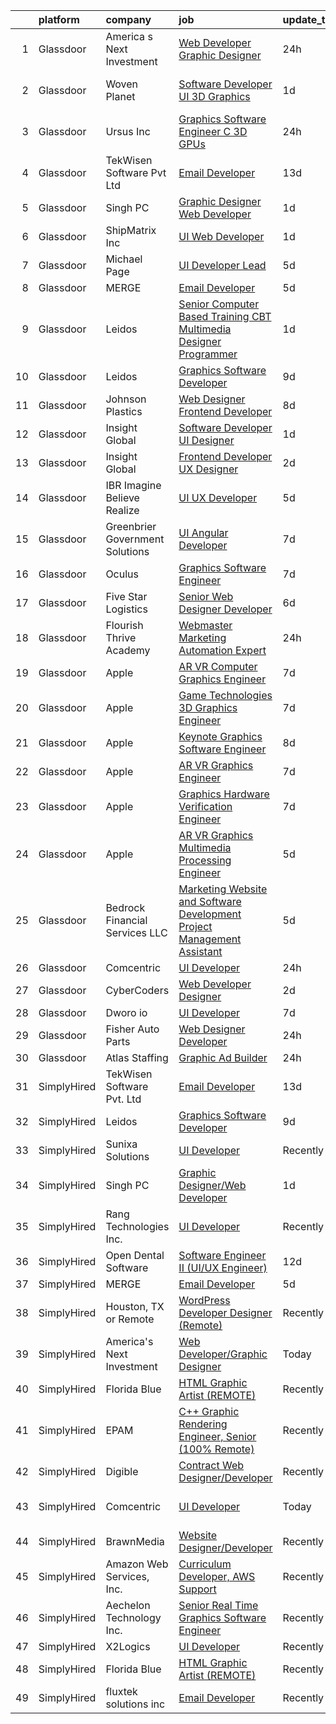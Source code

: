 

|    | platform    | company                         | job                                                                                                                                                                                                                                                                                                                                                                                                                                                                                                                                                                                                                                                                                                                                                                                                                                                                                                                                                                                                                                                                                                                                                                                                                                                                                                                                                                                                                                              | update_time   | location                    |
|---:|:------------|:--------------------------------|:-------------------------------------------------------------------------------------------------------------------------------------------------------------------------------------------------------------------------------------------------------------------------------------------------------------------------------------------------------------------------------------------------------------------------------------------------------------------------------------------------------------------------------------------------------------------------------------------------------------------------------------------------------------------------------------------------------------------------------------------------------------------------------------------------------------------------------------------------------------------------------------------------------------------------------------------------------------------------------------------------------------------------------------------------------------------------------------------------------------------------------------------------------------------------------------------------------------------------------------------------------------------------------------------------------------------------------------------------------------------------------------------------------------------------------------------------|:--------------|:----------------------------|
|  1 | Glassdoor   | America s Next Investment       | [Web Developer Graphic Designer](https://www.glassdoor.com/partner/jobListing.htm?pos=126&ao=1136043&s=58&guid=0000018267a491559dce6d8cb46b2d5f&src=GD_JOB_AD&t=SR&vt=w&ea=1&cs=1_f42950f0&cb=1659596214936&jobListingId=1008050659474&jrtk=3-0-1g9jq94c0kugt801-1g9jq94chg2qa800-e645555e9b4527f3-)                                                                                                                                                                                                                                                                                                                                                                                                                                                                                                                                                                                                                                                                                                                                                                                                                                                                                                                                                                                                                                                                                                                                             | 24h           | Woodland Hills, CA          |
|  2 | Glassdoor   | Woven Planet                    | [Software Developer  UI 3D Graphics ](https://www.glassdoor.com/partner/jobListing.htm?pos=107&ao=1110586&s=58&guid=0000018267a491559dce6d8cb46b2d5f&src=GD_JOB_AD&t=SR&vt=w&ea=1&cs=1_2f4c42f3&cb=1659596214934&jobListingId=1008048926983&cpc=BC94DADD91C18169&jrtk=3-0-1g9jq94c0kugt801-1g9jq94chg2qa800-652f1996e0bb916c--6NYlbfkN0DSgjPPcnEdvoK3uuxfISLALE6pB1FR7YSHOr_tSg5_QCn410VK5Ds4sai37YL-FnFzp3Bj3hdEhvrkyXuBAiJsgc3jdTkSITXnmJyCXnfDRrDZEVVuFgpwt6489-vwG1bQLhPO9xP-6m5nJHrOfXw2mUgdlSyaUjtQ7lcYnEJaBDRDXc_gn7mVPH8spcceePu06Kygk2N2kqIAJ_M6R7lnslaBneJwrD3Fbp8kF8xwvICf-jbkJ6E9S3K_5Ni2ys7Jjk_Ys8mgqu2fJIA3MNzmTT9vDDzMk1rM6a1hSrc1G1Jb5F7wKArgcmJ0R5qlgc_6N5rmFm5gV0jyMslBOZOfd9Ko38hblq-3E0k8xNIs-EObOtlv-jYTruOBdYu3183MBoFm5gXXq-_2Oo6eOkfzyj-w_neTTzAa1z7ydV9-ya3CTw4SiQuRSDFHELZP6Vhu-acwJCwWYlrd5qzK44eVz64vvHafMF_gyTH-OxxgZNcdEW5GBMngmV-YjNggIt2gyodgMWJbtgPXQM3uw81Q1BXsYpauqyVeJHrDbJL8NlX3txV59-bFaUkx-qvW4CaZmiCbohPMsg%3D%3D)                                                                                                                                                                                                                                                                                                                                                                                                                                                                                       | 1d            | San Francisco, CA           |
|  3 | Glassdoor   | Ursus  Inc                      | [Graphics Software Engineer   C     3D  GPUs](https://www.glassdoor.com/partner/jobListing.htm?pos=120&ao=1110586&s=58&guid=0000018267a491559dce6d8cb46b2d5f&src=GD_JOB_AD&t=SR&vt=w&ea=1&cs=1_782d0980&cb=1659596214936&jobListingId=1008050504523&cpc=217C45A42544DB93&jrtk=3-0-1g9jq94c0kugt801-1g9jq94chg2qa800-488ba15c60098db0--6NYlbfkN0CT8vBT9H5mqECx2dfLV_FONLPDKpIRssxVwtj05Tmm4rA5I0VNOPdM1oYsK66ov5oeU1vn-T2BI5OAKh8JRKFzz5qvhDXBk1Fd224Snl-7xmF9jigCrpQgu2BwJ0PkpR8F8YAQGm0Rn96PN2pKY_0dv6dVbqAar2kHk90iKMuD6ieW7FjjCp8CXiQ6xcV_aYwqHxahisbQ_9Wa-dGkN7M8ai9pWuIyJJ1R9qXfivkZ1VYj-9TpRz7xCVMvbIG1E06zg-KL1ql0qMN8nsrRVqS6PttteKKVKWB_Kbav4jGRTM2WvAgw-gbqPycPF0slLFowMQvJ-_GW0lZURrsKCJtGurlPJTj9AqTA8dHVQEWWiR-hcoHmlaAmgNBgjX72Os0SeMlPMjrISAx2lKw-WglwtIUBYKTSrXsaxZ2nwFhmFYNuopaGEX5sNp7VQ2-xqYH15T8Eu8_wya8j9U06GBpeRBd149eB9BUQab33EJKWpJILuiro88ow6jTEzcq-LF1Vynhs8N43f7TtPf8nYqzEgroosOVUS_dBPdsQbS794gE-gvvN58aQG862HeKN4Kw2fyG_Aaafngr9wg8aYfNFUm5PwD92T_Ux8oGlxzsWR5uhkAd7uM2r_Acga22joTqn04rUpUWWcPgw88gfS-gb7L-ECMgkhqxupEhdrGUITMHVJkMuUf-1t9eYKsCda_DDo26CoxEA07foKViu-VnEiWu6H-jfDTRQqZEWNh7TWp4Uomc9OJ78RN_SZkQkFaSzyZnNXEyiG_DqQv4D3YNb15UFvmvebeg9A3qFwutQ-d5GhdZi7dx4dBSAoNNwhcqVQcj2Esl2mRT7wzp9qGn0UqGuv2AJtnXqt_ex2IjcGwyBgDWRQdtUxJ4r5Eg0NmVxCgNVUZg2QYCIThcqXoc5PmDt44lVibt_gE48gmvn8WUKp2ZeWP98Te8STCAyHpPe2NEZjik9YAy7mHIX3Y0AGssZNmEvW9iA3JqfZIkDr1kunAlZJe5SM1c8B1qNmckid-rwtHnWaQ%3D%3D)               | 24h           | Sunnyvale, CA               |
|  4 | Glassdoor   | TekWisen Software Pvt  Ltd      | [Email Developer](https://www.glassdoor.com/partner/jobListing.htm?pos=123&ao=1136043&s=58&guid=0000018267a491559dce6d8cb46b2d5f&src=GD_JOB_AD&t=SR&vt=w&ea=1&cs=1_fa8cee45&cb=1659596214936&jobListingId=1008019853083&jrtk=3-0-1g9jq94c0kugt801-1g9jq94chg2qa800-990f2bd91e40ba0d-)                                                                                                                                                                                                                                                                                                                                                                                                                                                                                                                                                                                                                                                                                                                                                                                                                                                                                                                                                                                                                                                                                                                                                            | 13d           | Remote                      |
|  5 | Glassdoor   | Singh PC                        | [Graphic Designer Web Developer](https://www.glassdoor.com/partner/jobListing.htm?pos=103&ao=1110586&s=58&guid=0000018267a491559dce6d8cb46b2d5f&src=GD_JOB_AD&t=SR&vt=w&ea=1&cs=1_d03666e9&cb=1659596214933&jobListingId=1008047935746&cpc=8D52E76475A7E842&jrtk=3-0-1g9jq94c0kugt801-1g9jq94chg2qa800-5c368c8f1994bc4b--6NYlbfkN0DqKMLcAIUKHWfrqBJvvS4sZmLmWZERQ79hXB6mVECSt8bvKOSjQVRuQro0ibVYf6hhkuB1lcUTL95g7zFvLu-N4_KPCJ1y54_XUEepgGiRgHcYBT82qYwY_lTufcJG4q9oTFvb9UHTCXZaW_b3Lpwzp_uc6_Ffca__N0ILXJqFPIHyqhrd2ec-pCQ-EfM1C76ZqMC5ZFfaVXMEt1YEkH5UNIURxHq2wWMYA9h4dgVWYHPxB9rLHTleAYrxID8MmdAwriWToppBK1v64ob2usPh-vKw0zhPUeTvhdKM7NLlg2xUJMyMuDsSXLPzzhJ_d8nvghTmrbVIIx4k2EJBe4m2z44ZzAYchmcaA8B-gVQLDGawYN4Ern6FOHy9Hl_RpBiRX16xEJO0d5H9ioFWoMpE6KzqU-fNgInqd3FIVBfeiFhT4a-2sDI5m6KEjQY9kyRdNtxJ6rCL8IunIi4pmMBbGxhvYbjzfwojr8WBzpkoi_16aMD80aok6lvhNT5yjPw%3D)                                                                                                                                                                                                                                                                                                                                                                                                                                                                                                                                                                          | 1d            | Remote                      |
|  6 | Glassdoor   | ShipMatrix  Inc                 | [UI Web Developer](https://www.glassdoor.com/partner/jobListing.htm?pos=102&ao=1110586&s=58&guid=0000018267a491559dce6d8cb46b2d5f&src=GD_JOB_AD&t=SR&vt=w&ea=1&cs=1_b4a12754&cb=1659596214932&jobListingId=1008047814460&cpc=40021B6B9FB64F38&jrtk=3-0-1g9jq94c0kugt801-1g9jq94chg2qa800-17e876fe52670bac--6NYlbfkN0DfhRLDY5E7BVY3xhBTAobuSaZ3WR2SqAJ-w4NHeQGDZ7IzEziFaDSEwVwl95E9xzUvGbV7ie5qIEBaqTyvpFn4I8Etiks4YV0ymS4rHlPJ0UBbsIlhTfhSn4CW45ROHySGFgc-BgDR_utRStxZd9TXVXyB1YcJA6V-7N0rU1HnzkFCJ7KaPsJc6f27A9eA6pXj4Gxynpx9ru8Aadq79NAIRT-qzLwXo1yXeW2LfoZjjvgPwBdPdIAo_yHYXdbiGnj2FJI-luKPusBBFdYlXIysfTI-E5UGc59tpGcF-SVjIBRQErSHThSvK0qxr0wyZ9TsJITDfzIdvtDLE_uWu29AjKjoM5eGuEIymM9lDxRptsmtvHa99DoyKxNf1XObk7gjwNMkqLeqZf8GrTAnZ_CQ13CmRs5mFmE6MGq28oKqQcrls3CBsbtg1Nl7S3On8BCoGu8I2smyGU2Z4WtvhvEYeuCBNJfRdvtLY36oNA0AqRQniNArE9k2IBXM9IQrcDSFVRkjRYNQhw%3D%3D)                                                                                                                                                                                                                                                                                                                                                                                                                                                                                                                                                                          | 1d            | Warrendale, PA              |
|  7 | Glassdoor   | Michael Page                    | [UI Developer Lead](https://www.glassdoor.com/partner/jobListing.htm?pos=122&ao=1110586&s=58&guid=0000018267a491559dce6d8cb46b2d5f&src=GD_JOB_AD&t=SR&vt=w&cs=1_a1a6317a&cb=1659596214936&jobListingId=1008038839765&cpc=AC285F3A3ECA6BB0&jrtk=3-0-1g9jq94c0kugt801-1g9jq94chg2qa800-83b3db9005bb3094--6NYlbfkN0BR3ykMnr3Vw97HK5IC0i9Uo32NXohanwqRY-CI8z69bl4xOa6Yve6w6NlWd53uNOe_X9g6PuhaWtGLFGoFVBkuZ4ehnX6odG27hJkcit088kbzxyWIyw78bbr88xci5-LHT6Ono48WAcQxdBfG7G9SZWF_m95CW4JPVE8-dvtuuR4IjchiKhMOIWJ7iIY7plFMITyeN3mstLB3Y6Llf_SR1Q4LT3ixHrQdMTID_TK8G45A9Sd1MbnUEHcSqozD6Z2mdwBLjqnU3emVBUiOIWMnG92KfaNyFZt8P4ZXI9r6FGdEYWuGb48gSXY5aWhffai8DrWaHX1XkKJ2klRgj8CKHtQ0139O0jvcKWnspn12FMZ6ZXBX51B5H2wSBeOlRKlgLMsKYvcxLD6pRW4heOy_ym7VOtSV57vN50vcpak-QIDXBw_xsE-AfSP6cGD5YO7Q7AaAgcwr-3DLp8juoPt-grMbNkd48Gq8CP2ASa0wjn6w6EiDGLlbauwtdaJBYO-KriKhxJS28PgSWHB159YXs_OkjFpYXgBuAVtAc7aUl2fzdAZ0y0YqerIM87EWLg6TX4GkJrt48qiXnp6M4-PL0zYRKTKjWrXobnh42gphgdI_chfWgDPidpVB8naQkuTCuktKDYJNW7tYfLQ1iGDYjNsU6ODkrF7E57i6GQ0Wg83mvz3aV3n8kyVNbLw9filN9XQdlC37dhzJDl4Lv9yHMLGy4FiDfEOx0fItFksQXiEhrNQIk8ztP7baiGFPtvRkm_Sq4mPVVEAjOhBn49DXHYfEzsKRgtu1L1I1FUfod7pPZL6paMwVzkPg0svrw27cZWPpG9ZkS0Mb3tlvCMVHUmkaFtNAwhVnD4S9QsC0A7mpzS2J4MtVO0t-HammaukFiurB35oCEbF4ACpHtTk--WBZ7duuGoiiEQEg-sWD1yTdLq74Er9UiZw_RShdgvahMzRpCbKDTiItiBf2kifXWhgGYURVTBgfox-aitTZ3SqqtNrtZGoemAZLrEJm03TIf0bKaXxOMSSMHGUh7qAc)                                          | 5d            | Queens Village, NY          |
|  8 | Glassdoor   | MERGE                           | [Email Developer](https://www.glassdoor.com/partner/jobListing.htm?pos=128&ao=1136043&s=58&guid=0000018267a491559dce6d8cb46b2d5f&src=GD_JOB_AD&t=SR&vt=w&cs=1_5efb1c9c&cb=1659596214936&jobListingId=1008038408281&jrtk=3-0-1g9jq94c0kugt801-1g9jq94chg2qa800-026b1d5ccf828fde-)                                                                                                                                                                                                                                                                                                                                                                                                                                                                                                                                                                                                                                                                                                                                                                                                                                                                                                                                                                                                                                                                                                                                                                 | 5d            | Denver, CO                  |
|  9 | Glassdoor   | Leidos                          | [Senior Computer Based Training  CBT  Multimedia Designer Programmer](https://www.glassdoor.com/partner/jobListing.htm?pos=109&ao=1110586&s=58&guid=0000018267a491559dce6d8cb46b2d5f&src=GD_JOB_AD&t=SR&vt=w&cs=1_143ec456&cb=1659596214934&jobListingId=1008048615878&cpc=BC94DADD91C18169&jrtk=3-0-1g9jq94c0kugt801-1g9jq94chg2qa800-8a67ad533d4ac665--6NYlbfkN0CZUO70VSdYKA8PR3jfrSh5ljhqJhfDt0PzQCMubt8cRihWbmqO_-Ccw6DGinMZCyK3Duz__QFktc6Us2fwMv0dMcHnSIGQwaMdpDLG_Iio0_oG7baoiBkyv1hfQu2PFyA8BbIhj13hlj6YwFWRMnpOR_oD0FtSgpVUxiBVJJVJq3omTfwBPETpmTeGgTUWQVa_fU6Io2QakFepW_F-7TtGjMzW6uLeLZtegfuZRqqm5Ed5C1OnIG3B4neqPJCrVQQ2aR82jJHIkcRDB8ZFVcNV4BVZT74jmNUOzeHY3yWbrjVTlCsUf49lxcHuLAeldM5GUCKpXxbu_40T2kEXs06erNxUipezzA0Ex9Z3cVlsuufkb8q3IC3elHfNXifkm73nr4836FfDGte5-b-6DlG9QKgxYMBYNTqxLXPc7dXO8wVNb4sJxFz_lYPR2zF76be1p0u30JQ2sub5idgsAsJX0xO0OdlD0IFEUMXRmrVKbZOMpdHkUao-PII8yTyRPfcQlJlTSrdZjzJcX3-7k-OlzWZ7WPJdQ7DMVf4hrWye9pp-hN8R22riuhcIa1qqUg2Lp9y_XFc9_RYbWfATy51X3UJ5Vwstg1NzHkAz8l5LqJ6j4Cxj_btD0wAbMY0YIEXiKwTsAMJmUtk9UE_NtIuXK9Rl2j5ulM2iQ2udngfov5Qtt0ED0ZYS4UUx9VooFEM%3D)                                                                                                                                                                                                                                                                                                                                          | 1d            | Reston, VA                  |
| 10 | Glassdoor   | Leidos                          | [Graphics Software Developer](https://www.glassdoor.com/partner/jobListing.htm?pos=104&ao=1110586&s=58&guid=0000018267a491559dce6d8cb46b2d5f&src=GD_JOB_AD&t=SR&vt=w&cs=1_7425ec09&cb=1659596214932&jobListingId=1008027833913&cpc=FD56AAAF1899B499&jrtk=3-0-1g9jq94c0kugt801-1g9jq94chg2qa800-48feed5ef6027a99--6NYlbfkN0CZUO70VSdYKA8PR3jfrSh5ljhqJhfDt0PzQCMubt8cRihWbmqO_-Ccw6DGinMZCyK9iFGF2m3zQXYSVf3gj5u22JEE2fhBMmrn5Farml-K2TjGaiCGyM5ixBpuQ3sT9Ft9XVUQjS6XlIheo2Etwxsz0_Kx1THjwjCAp6ii9gKe-66LU0g1wndULl9mRCivAtUBH1KM3ocpaS2jUMcVEbUCOeFapPBcCha-Bzw1hBebo8TOh23QlwKPpyNyIenDPpCLKv7k0m6J-08UW6QqErdq5gKb7T_OF7Rq5DQ5l-u94biyOkCnGVgloitxdH9PpZ8fAKbULyC02J5LwT-88lqT4PTi2ztrsEW1YQGu1G1hrN7CcjGIA13Gydy7Ijins1-f7I6yAQY3370clVxxC0dwf4w4XE7u9PlM28_29FdqkIClN7Qp3P36-O7R-tu8eUH3dtCRk6vu1C1GXLuTSTQoS38dg0ARk4S6Dl2MomVx8EAsei0nARSmw4_UX5Iwm-5XVaBVt1gNaurMwrKm57pdAa7zhae_FqLrcxo_5P5Zj0E1ZuV9zofgtZhyf_LtnLmzxtocOx006qOeMMDKJ_qh5E1SpY51283NWVxpcA7XbRqaEcp0wv1BBmIuXKGzp_Y%3D)                                                                                                                                                                                                                                                                                                                                                                                                                                                  | 9d            | Bethesda, MD                |
| 11 | Glassdoor   | Johnson Plastics                | [Web Designer   Frontend Developer](https://www.glassdoor.com/partner/jobListing.htm?pos=111&ao=1110586&s=58&guid=0000018267a491559dce6d8cb46b2d5f&src=GD_JOB_AD&t=SR&vt=w&ea=1&cs=1_f858dbe1&cb=1659596214935&jobListingId=1008030492458&cpc=FA84DF7EA1EC2398&jrtk=3-0-1g9jq94c0kugt801-1g9jq94chg2qa800-d4b47896c020c893--6NYlbfkN0BxpP53ILL8GulLJ_NWfVzecCnjI9RptcsvEJd8wgfIdMtV2GS7xic0cZ2nTUZAPD8w1mHN6tdDpx-44mQ4RIRj2iLumtTfzBNnoa0qH6_0knW7iD2_5hJ0PPfw16mFroKRkcyTiF8WimWEr-uUb9Cpbz5fhU_SMWHP_RIqYeK1JdvmwBsYXXxF0wx-OJ12DIz1WrwJc3knrgOg4qQaSh-Qt01zXScY3n42tP2C4LwHGfnn9GdCFK0TJXQtXZQLtfedQHKwjk-okzmJwNMJueom3UYwcLHmSRDmbWJcr2YaXdHw3To-_2oontQJf5uTrKMTVQ832HcTkKcCmEXwuPGFQvzhUi7PvX5q-uvbrbULAfNmHKvl6hFLiwaWX503p4q_RQOvP-_-UMFhcIM2_nMJy1h2aZ52OQNp3wijWzE5oN6x8lhy8w0iosIUauFvA75_VW75GFWJqLICuc4VyDCcZvy9OV8fgwZToM4YWEvVeQH_chZiLu2MlADw9SXVT5BaefYwzCcblg%3D%3D)                                                                                                                                                                                                                                                                                                                                                                                                                                                                                                                                                         | 8d            | Findlay, OH                 |
| 12 | Glassdoor   | Insight Global                  | [Software Developer UI Designer](https://www.glassdoor.com/partner/jobListing.htm?pos=121&ao=1110586&s=58&guid=0000018267a491559dce6d8cb46b2d5f&src=GD_JOB_AD&t=SR&vt=w&cs=1_2d4cd751&cb=1659596214936&jobListingId=1008047780324&cpc=FAE5E775D180B2FB&jrtk=3-0-1g9jq94c0kugt801-1g9jq94chg2qa800-27216c7dd062c484--6NYlbfkN0BKkHZu3wF05EeDimN_p6sYpKCMArvwa95YdH7UpkaBCqc7l59ErwqcS2nkFtdfSD5nAMLPzm7cwsL2njxnclDZA6Bh1ek1V6CqvYMUJ4PQyWKLhzDV7B9cNB5-f-r4JgwKezp-urAm3LQwEU6L28VInYf4oqqZPrisvBUmepecZUTnwPhA6xxkI0itDoO_znCVDHwi_USUFcgApW8MDup8ppdVzvFTgKUy3mueZ1tybCng7ZCdYozSXBwjLf_MWETUPyjb9OY2ifyg9YlJ6B3UMcBXOyDzA3YDlyoCKTGXNxIak9yQxh76pj4intZkhI7DXELo5gY3FQJz26QiXfW_qyzdqkhULuY7AlQzdG6UoNIhS7DGNwz3GM15OG0vmPz6IKKeT0dDssG82eILZ9yx_hlIdNRERJXdInWJrUp3gSTSwcBCJMwIrbQj_pKUx2s3wI3hHU4Oz6d9ISXIzl7lQkhJibolsN1vqTImqzWnAsdnxRPOwQcb)                                                                                                                                                                                                                                                                                                                                                                                                                                                                                                                                                                                             | 1d            | Blue Bell, PA               |
| 13 | Glassdoor   | Insight Global                  | [Frontend Developer UX Designer](https://www.glassdoor.com/partner/jobListing.htm?pos=116&ao=1110586&s=58&guid=0000018267a491559dce6d8cb46b2d5f&src=GD_JOB_AD&t=SR&vt=w&ea=1&cs=1_8c4a9b2a&cb=1659596214936&jobListingId=1008044834172&cpc=3DB599BF2F4828F0&jrtk=3-0-1g9jq94c0kugt801-1g9jq94chg2qa800-caf1e31ca24fd80c--6NYlbfkN0BKkHZu3wF05EeDimN_p6sYpKCMArvwa95YdH7UpkaBCkTAlOdu2lVgZ5yts_CGftjA7V8usHoLKe6etciQs-kOFBx6to-vOscv_JlQN1XBEUO69CSI8otlYZ0EISoqTT21zdpfWzADrUUg5TqPX8DUNM9oLXPWW1sxCS57MgSCHqsXlHKUcvsMrQkNq7urZSQnZz1xvyc6-5FM-PpLngzRbqYH4aTF9iwBPYXcLZ83OGifeLW1ffRFajnEp_BIt2TqliUGcMg-zuXD7gGPJpFqv9DsHEs814p4PyG_0-D2sIwL6Dji4AU307hb9s9JoNrO-HRKosN37ouJuXFX9CCfGQxcOpluZPwvOMsCQRN2QMd2BPLWBGXFf1MJNAG2P0sAbXEGBq597oreBg6SitaZ9p9daj7uo1sVMunh7782UYiI3Fyt6hi0oWENH0rZyjAMdRrjFa0yl17C_ywC5APkwC2n1IQKiTzy9WPmwqjmKtQHWPx0I_ewZ6XH0Y0VV5nvCnSk2389SRKUl-hS4_Jf)                                                                                                                                                                                                                                                                                                                                                                                                                                                                                                                                                        | 2d            | Laurel, MD                  |
| 14 | Glassdoor   | IBR  Imagine Believe Realize    | [UI UX Developer](https://www.glassdoor.com/partner/jobListing.htm?pos=130&ao=1136043&s=58&guid=0000018267a491559dce6d8cb46b2d5f&src=GD_JOB_AD&t=SR&vt=w&ea=1&cs=1_3514b50b&cb=1659596214937&jobListingId=1008037790569&jrtk=3-0-1g9jq94c0kugt801-1g9jq94chg2qa800-1b12c066bd224063-)                                                                                                                                                                                                                                                                                                                                                                                                                                                                                                                                                                                                                                                                                                                                                                                                                                                                                                                                                                                                                                                                                                                                                            | 5d            | Remote                      |
| 15 | Glassdoor   | Greenbrier Government Solutions | [UI Angular Developer](https://www.glassdoor.com/partner/jobListing.htm?pos=127&ao=1136043&s=58&guid=0000018267a491559dce6d8cb46b2d5f&src=GD_JOB_AD&t=SR&vt=w&ea=1&cs=1_c552abbc&cb=1659596214936&jobListingId=1008033951209&jrtk=3-0-1g9jq94c0kugt801-1g9jq94chg2qa800-2ae456b0b18a7eaf-)                                                                                                                                                                                                                                                                                                                                                                                                                                                                                                                                                                                                                                                                                                                                                                                                                                                                                                                                                                                                                                                                                                                                                       | 7d            | Remote                      |
| 16 | Glassdoor   | Oculus                          | [Graphics Software Engineer](https://www.glassdoor.com/partner/jobListing.htm?pos=110&ao=1110586&s=58&guid=0000018267a491559dce6d8cb46b2d5f&src=GD_JOB_AD&t=SR&vt=w&cs=1_393d8976&cb=1659596214934&jobListingId=1008033315045&cpc=E521981D00147CE2&jrtk=3-0-1g9jq94c0kugt801-1g9jq94chg2qa800-2987cf2c46ce89fe--6NYlbfkN0DYl4UJW4r1Vl7FEn6T9F-rD9lpC-0oMJVSiWjK_MGUd8e8cHXcpv6KPyjLHZEfqkU7WcSZuXbmZeYb_i9_Hg6Z4B9vgjMrRGyHVVKeOcCvzFX6QfdEFpAIM6DPYgLdDe1bhLXnu48KnpVWdBBlrLvpNkujZWQnXL5O9fVI4lBdf6Mxtvm3OuF2G9irjaxvtRIn6xm3YjJLS29TiG5U9Y1gPKfiRH0sAwGZqIJFV61ud8Je9_BjD4oXCfKkFtQWxX87aiuEKbV5_r05BP9QDlaemNwszmsr86TPgIz_cPpz6W0GaDNg1KsUm58-ABNlcPheT9xnT41KiF9dHIYT740mMkXFm4CDp5gf9j3t2-EyfCCB0ivnq8bC4k8F9Q6HyOkz9PM3M7KG2Ws0mQyu4JwsrOI16ubbyZdDQsTEJe9nc6U9VjgiOV7YeftI5NRJJcEb8SEs34sNNP4vqIJna1A-_A4GNmgDDFx4MfK7PW_CtPPp_7qXKpoBZANRUx1yIryS5OO9J-38wtB1TPtjgUGs8T-jJXov8VhFWYmeuOdjlo9e5z-RmuV--1sp7EAWCJzkL-44HgM3rMZkK_CFI7mNveuImyos2KYvH1YBPGXCkophWPsuEr_B6URfb1ZueySRf8h4FRtUqbm6uNpruJhAYX-koG7jIoqaT0m0cI393TkUwvKtLd5lBJeLS6UlX5-oPtFMo1Sst3PimRc5rcm6Cu7sSi0a5h7wC2BM1zgwGTwZBGSxmWl49cY8uwL7OnH9thvF7KveUpp5CJaupyAV5p7cnMR8gWAzAH_sSl5x7TR5yq7_t-RxM_ajrwLJP9jdGfLWqwjo0PvAbSfrnWEGRybiHSzYAethk19VpfzsctFi_ZjAXogJopm0ZBbk7IMHHPjbqVwU77G6aIfnzoQPLzoZwxNzgCLLP_8J80eZ_V4GepARum_FNSvq7WawcEIOnuWvpvLIebQMpWP1bPz5_mn9CIQBsyZ21B57OtszMzVPwHvLZPtULEJbx3CUyRNUSiNQlG9DuAe405ISxY_SZvHcC8A7OsE-E_tF9Jc0l6CiDXxi5tOz) | 7d            | Mountain View, CA           |
| 17 | Glassdoor   | Five Star Logistics             | [Senior Web Designer Developer](https://www.glassdoor.com/partner/jobListing.htm?pos=124&ao=1136043&s=58&guid=0000018267a491559dce6d8cb46b2d5f&src=GD_JOB_AD&t=SR&vt=w&ea=1&cs=1_932198c3&cb=1659596214936&jobListingId=1008035927246&jrtk=3-0-1g9jq94c0kugt801-1g9jq94chg2qa800-b10de1e3c9d8b034-)                                                                                                                                                                                                                                                                                                                                                                                                                                                                                                                                                                                                                                                                                                                                                                                                                                                                                                                                                                                                                                                                                                                                              | 6d            | Remote                      |
| 18 | Glassdoor   | Flourish   Thrive Academy       | [Webmaster  Marketing Automation Expert](https://www.glassdoor.com/partner/jobListing.htm?pos=108&ao=1110586&s=58&guid=0000018267a491559dce6d8cb46b2d5f&src=GD_JOB_AD&t=SR&vt=w&ea=1&cs=1_4cd6be7f&cb=1659596214934&jobListingId=1008050221978&cpc=21001CD36CB5FE0E&jrtk=3-0-1g9jq94c0kugt801-1g9jq94chg2qa800-c39853029fa365d5--6NYlbfkN0DFeZnQU0FIO0K8pC2yhWiMrHyxjrQvUD9KxUNczwQyjhqJFtRNPGvyGTGcIvZ3y2lkSBHr-X9clQq3A89mQQsv5oO1E5gubPdpVqXy0TJQIOJNGBo33X3WiLRPGJ1rkCyb_ml4BQLX1LFKXhguLIby14umP8WdzovZn1zBBKP4WpttvRBULNGbSl3xixKRbA_Jet8QrMfAjlTaQJDH5Ieg902J7aLnA049Hl2ostwoFgaBcUYUz-YeyI9Q7JKRNs29PQYAxPU3cgEXRLxkUwfkU9k-0N0uoydwUkwDuChFKos6BAvdmj454uB1e6QYmFjhRv2XtSz-F6aO5TE9N8oSdt8DV8B0SOd2lBg6cy5RHJRTpn7291w0g3T8YG0dCwmCrtvz1ZeDFVM7jOgH9_p-nbOOfw83RfV7bsAtlM_tMcbaDxXVIIPSu6aBVWzjmuUsZg_xp_e0_coIgyHCl3RunHBS73_8rRxslt8RfYFBwvH88vbbEimm7b3_w-arNfjmRHxev7wuzQ%3D%3D)                                                                                                                                                                                                                                                                                                                                                                                                                                                                                                                                                    | 24h           | Remote                      |
| 19 | Glassdoor   | Apple                           | [AR VR Computer Graphics Engineer](https://www.glassdoor.com/partner/jobListing.htm?pos=115&ao=1110586&s=58&guid=0000018267a491559dce6d8cb46b2d5f&src=GD_JOB_AD&t=SR&vt=w&cs=1_6065a292&cb=1659596214935&jobListingId=1008032497137&cpc=AC285F3A3ECA6BB0&jrtk=3-0-1g9jq94c0kugt801-1g9jq94chg2qa800-4da235a348944492--6NYlbfkN0BvKrLyj5gPmtZO9T8euul8TCxuuKNOtzRJOomxnwSEodTz2Bc-sPZlt2Zgji_QUXFB8wZcrWih4JXwcPaI3V63apNz61GdCCelcwymg2B2WhSzBlkSbJneaa2a2Gv3BYnk-cz4jV04-y_0yMa6BCpqvWhPgZ_SXIeCk-PFrqtYsfk_Es2_XCtP7hEk47H703HZ7FMrlBh3dbrfAs-bYda4EoFmmroduDFZ3TToj5JwTB24-LASU-onuFJS77y7Y8j_Vzx5sM_rOn_ImQGss_08t4QmycOtDrRhTfU3ZkesmVjObnIQq1HJn3vaE1EQVmzi2L1ntrPwGk-PQY3v4uHYCVMoPKLdSZHOAkUGvYcziNpEVKu_z_sKX7As6u2OIVOiXNNxp8nPuJoUHHUSMcEKpn_JrcLMly0QSMRTJIJLyRHgq-riJImWlWu3tL3aT9r17aDdSlWuMrij3_Vf-t-Sn004bRUBLv8eC7cMgIN8vmddyT0xZucgLvRlugmb-uM8FcsJe2clojld_ahJcFC-E8E41r6xVa6golL2JtZObkPm5uwRuVxkh-v5w70s1ZKQ3zS_CfhWBTqU6uvOBHnhdgZI5Gs4JYn5n-uyVGh2H82kdESERDKRzRwQfk6JCbUA2Z1tuTrej8tKhm1NWcUlt1MZr0N-iBw99r8vnH83fMK5fYC5hPxnItQJ3quKyoP8l8PZkKJ35i034rz97HDIgzqclrt2pqABvEpJj11vBMVpQmFwlo5eYuILaghKkCp0zGJ8QvfvSMb_AB-8r_iYjGygh68pKEeurMVsuIhzUUWxMEVO2gCU0veuC3dvQrB91XuEUadK-qr8OtSKgVFT0bBVM_uxqMZjr5EYJcj7Emf2KdJgLYwhqrBRM2FKk7Hk2HqQnYyMpbE21mo5flUPyaU6cxfTtBHSTjmN04EwBwSKOYg_nlfy1MGVpvV2OsXNXadPsLWPTw6dE2auINPj)                                                                                           | 7d            | Cupertino, CA               |
| 20 | Glassdoor   | Apple                           | [Game Technologies 3D Graphics Engineer](https://www.glassdoor.com/partner/jobListing.htm?pos=118&ao=1110586&s=58&guid=0000018267a491559dce6d8cb46b2d5f&src=GD_JOB_AD&t=SR&vt=w&cs=1_72ad9bc5&cb=1659596214936&jobListingId=1008032497163&cpc=6FC5BA77C9A4CD78&jrtk=3-0-1g9jq94c0kugt801-1g9jq94chg2qa800-ca672a3e76206ec1--6NYlbfkN0BvKrLyj5gPmtZO9T8euul8TCxuuKNOtzRJOomxnwSEodTz2Bc-sPZlADHp0xxmf8UDg7Wsy5zwi8lrHHY3EeYHKmdT3Vj6Ckdsl7kLbUeE0RCaUin7NICkxT5Jn5CFcSdKW6xZg3rnV7OSRdgaJQuoh9NlEwUIGtFK5Bwz_J8sGDqTdS0qyOq50yrzz4yB9E80nwVRvgcYkEjtiLxVUgvCnYCLvIumM4xMIVQ5yRTNgmb83KNmDxaZ3V6i9x-HBlmrVvoqC-bI6i7-wRThTNKftWldVoSOure2hf3SyUuZb36zgLg3z-EXAOxiupYT2rxqhnRV3Z6fkovxKi7M7l0VnA2AuhCgYbuKQzR4INEEOu5HLxcLSG4a-hxiUma-CotQgenpORH_E3Rl4rcC3lxfXSOj8qmSA-n283KwTfGzv27pchHHM7mJf578sd4ixA301SKzqPGPhGNHCCHOx0q1cSsylcRFMOu8gp7CtcVWcjTpJuMocKOa49FXlUXNqfnRNOoIL1r8guTZy5ZxKOnIEiWOUCKBysebn87C5ZTugCvqd_mE26X5pn9mxjdakkvbs1UwBvoZFghqYREWufexiLFhU8tixg1RBeeIaL-j6bJM4qRIqJH9JOn9ThPcm0YoBP6QFpfDD-W7DbcTA92mA1lDY22PJMfl6c-ljnp3D03-m02fJAK-Jc8H9OuPDZ1aM5wi5RMCraa4xZRdTztEpue_nQ6ghEiP9eUDjCjGuN1bqW0uBh7KOw9f3Io-r_J-qyVUmdoFMPhEgymDSP85ST9tyqSaBED4YA8eMOh2xohjpTfNKUMzxOBGrPmBUVjcs0bkqciuTFa-9qrRAOQDlbdcdMk5Dyqha0JgjzQMw3elGGsfa31TvdWFf21XBiAyA_1fnXpfeqpV1ucLnXlucDPhBRHbvJEmR2iMIwItSEhfGFZ_0s1Zjh7sbStg6bYY4GpqxbfswGE-EC_DnhNAkYmIRRwTftE%3D)                                                                       | 7d            | Austin, TX                  |
| 21 | Glassdoor   | Apple                           | [Keynote Graphics Software Engineer](https://www.glassdoor.com/partner/jobListing.htm?pos=117&ao=1110586&s=58&guid=0000018267a491559dce6d8cb46b2d5f&src=GD_JOB_AD&t=SR&vt=w&cs=1_0b9525ec&cb=1659596214935&jobListingId=1008029697809&cpc=F41FEAB56D215062&jrtk=3-0-1g9jq94c0kugt801-1g9jq94chg2qa800-f8be620b31b02b60--6NYlbfkN0BvKrLyj5gPmtZO9T8euul8TCxuuKNOtzRJOomxnwSEodTz2Bc-sPZlt2Zgji_QUXFGc6V0-wjaRNccAFSgGRpSHb7s-EzOJpjYTFB-BwIJSsuWJ723azH5WpeTJX3ikUVae8e9dM6JjhlfMSVT7PeMqZCA92AwY-dO5AWR0e5qZQnNl7c0HD-OEZSeVYg6vGNEBbkmlsaH8BGRyJPTKbLq9PP7n-YlNGksTD2nxtnI2okbEPavRlJf4AnKP9dMoLZqYjYK1jGyUn3h_1rfGxczX6lgNWEbfBOZQtLSEi8tayYDoY_FB1HlUbqkWhqzCVvFy55nnUshlyEHYya76vb8T0P1z8pfJTD77ne_ximl-MggwhvetBeOpc6E4XGfg37RF9N8mMBmc7M0E6j8OlhOd6DzMo5EXQGqr5TduVATlWUW2ZQ6MCq7zoJ093FbxrIj_8spjAYF_X_AG52EXzfUYq4KguI-aXJQQkvMvCAs1bHf6ba1splkAF848VRtDdAAWhECl4Vyxe3NtxIWfTD7W9GR79wufrj2MYN_GtApHBwj4QkTe8hCCImyQIjvHVzaqAFIzvCanSTfzrtzFzs8zT7_3Oy3-iSD0VpkA9beijoSK3y9XuRraberC7r5vyA8-CdFoUSo5WLPIJF44MyRqf38Bie6xPuCOUeInKhuA7AjbHBoAv_gAP4fB6RQMHuWYZd8ihEaJzt7Gsi5kFnympJIvS0SLTjdcF2s2RLyHMrjeqYttkaiW8dC8LN296xTnIGFA3DbftaOPcBrpZpGwOEro8qMWT8PzuZq4mPWu8RCG_z0Qiz7zg3J23NYmPELv0jjQA6S7tVh-IbZR5J8RkVwyihkc-RCCLpoMcQQO1UhVERrEXjYJynlvryoNOQ3zuacFdvqZebDi6gbudEL-KtPS1REibdrhHLWePhx2_-T3tvvlxXwe6nr2EQjHhuICSGwoZxTuFiNOPXfl375)                                                                                         | 8d            | Cupertino, CA               |
| 22 | Glassdoor   | Apple                           | [AR VR Graphics Engineer](https://www.glassdoor.com/partner/jobListing.htm?pos=113&ao=1110586&s=58&guid=0000018267a491559dce6d8cb46b2d5f&src=GD_JOB_AD&t=SR&vt=w&cs=1_51a3f822&cb=1659596214935&jobListingId=1008034378578&cpc=AC285F3A3ECA6BB0&jrtk=3-0-1g9jq94c0kugt801-1g9jq94chg2qa800-88ce4c050c150791--6NYlbfkN0BvKrLyj5gPmtZO9T8euul8TCxuuKNOtzRJOomxnwSEodTz2Bc-sPZlt2Zgji_QUXFh8lrwF8Js11_b_c3u1nBnbm4GyimSyroY8b_UYPRQNoNDU6VC1LASrpVVDyJsVQRv6auF2JwY6YJqsQ_qZVlN9z9kJDOYEo98kOOIK-37aLbndXKWH56STjp9pXSgTRRlp2xzO56jYEyMylVrWDNE_CotlTLH0RELkwGECt1sxYqQCT1a4nZvm1vNbIRLHcpPwSxD5JIdGaWE0ion5aj-exWHoKDWogt4MDifY1N5etU9C8KUALcvXPy3f9DU-o8-eeatnXJo5WLfPH8AqVWDNvVq1d_kvgUzaeMWjD2dTL7GaIXgdC2TKAqft8DSpYdCZzvx5ALlsU63L3uZPscYMCL7GBThRLrnoJig0TnqxkBYhTetqfV0NsXDv2ZcLqA7WyTo_FR9ktxq-dHtjYOuaTMMvnxzkZAcjb6wFvna0BMqlu1x2YBOrDRPXfyICIhOu4o158K-VRYxmboCUvzgjFufD6imG9Qdurg1HagWlQAQA8zo8hQYipIBnC0PnLoz4s5_4qUtgZ3N_WbznmvAb1D3NuZFRgQ7wzuuCwvOTlBuEM17tYVGRSfac01N0pmiqbGQ5BZ_iif6fgXIF7zLpVA8LdHoBkfmkMVfZWPeIdBiTSpzmD32ZicY_vBEVlcRoyyr39uqt6MFZnYLuKPXxicMwFutWfF-eOPVGY77Y_LLeobbUgiOnBjkNvZQZkNrQz9q30m9nry-a1qo-FMCW7fXM9LRb604_g2rvgyJ8BCUyxGqQHu37EEI-RrywFYJdl_7J0bbdiRX2vmnh6Mr8hLj83hmpBtCi5CBKAxc9IQpv3U8yIDzPAasJ-Si1_qjWED6B_hksRnx8DuTRtU1QKZHPItHRFNOGCAdMorcr22DNGBE-D9P4dFkKsUSg-u0I5e6AoKzAQ%3D%3D)                                                                                                        | 7d            | Cupertino, CA               |
| 23 | Glassdoor   | Apple                           | [Graphics Hardware Verification Engineer](https://www.glassdoor.com/partner/jobListing.htm?pos=112&ao=1110586&s=58&guid=0000018267a491559dce6d8cb46b2d5f&src=GD_JOB_AD&t=SR&vt=w&cs=1_aa8c70f7&cb=1659596214935&jobListingId=1008032497351&cpc=C3517E2410EFB392&jrtk=3-0-1g9jq94c0kugt801-1g9jq94chg2qa800-bf153d970dc0f165--6NYlbfkN0BvKrLyj5gPmtZO9T8euul8TCxuuKNOtzRJOomxnwSEodTz2Bc-sPZl6wy0zhW4OOm3bQqkvn0txrd1EW4qBEoXfzJKw_8btMKORbpdwJfQOpsC-PcRDJMy6iXxapBqu1i9aInozNxAiT801m136UPxUxHWX2GZDA70KSYCMtqUKBpA4F40gIlN5HBOW2Z4RnXFiZ8qT_7NKxJlJFUmsq-6k7R3IIoGtjmdkdPhkIUdL1UzbMyDFxa4ITK1OBEB9ZJfvzvrEs8Pgv5ThX-kB9v3q-DPEP6Oai3-gMVCH7YoYSCPNeR2Hf9DQljQ6oi59lqomspTdTDP4WA710y5EfA6b6gHp2KplOzIwkkEGHoPDljxLOfWizPIAAw9tpVf7557j9BIH3Kivqk7fSvjyLbaR7UkNLrd2OVCGnZd7ZA-oLK9SpBiThdXqDafFB5SvkzlcF51O02SZSDRtoMUlRQGF7ijg5Ibyi41rUpCbiE4eZPcjgltDjPJgu-HWKDxyFCrYK8LxkeXlSU9UY_innr3UWysjA67EwpgKSm0qvChK1FeskzRV7Gu6Cf6eu3iH9B1CgjStbxBjnC1cyMANHK7RY-BTLsBAX5srFgUeAgbmNbH0bRTbiec0OGKqKqUyZygqZ1xCTNYCzVMe3ktXYVEjQ65GxdPTMS0cAea7BqzHnG2RESQrTF2REQB2yDR0J7jrBcEyemQWjQn4SbcIHy3Rot2lXW4TMI6S7oADJnBacub0y33ih7q_tp1IBham-U_7FGNfQjqTn4makF_gDQj0uDtCQrC76ty5b9_bTspPS9patUxdbnOF0ahPf-NGY0TRcExytfgDRHGbMz3B-vKIu11ea7zH3OB02-8t0p7FimwDxmV0Pt-U_wOCKo6R_3Emvs1LbvKoTtNebE7e-ATFnfc71Cy3gcLI6r-SviqEI4tfYb5C1zvgdKWlUz0Kt6XgIkfpM8YDnGVoXyc9ojkVdB-jc3dApA%3D)                                                                      | 7d            | Orlando, FL                 |
| 24 | Glassdoor   | Apple                           | [AR VR Graphics Multimedia Processing Engineer](https://www.glassdoor.com/partner/jobListing.htm?pos=114&ao=1110586&s=58&guid=0000018267a491559dce6d8cb46b2d5f&src=GD_JOB_AD&t=SR&vt=w&cs=1_e1e90ae0&cb=1659596214935&jobListingId=1008039163013&cpc=8795CF9063CD573D&jrtk=3-0-1g9jq94c0kugt801-1g9jq94chg2qa800-9cac6557a57c5168--6NYlbfkN0BvKrLyj5gPmtZO9T8euul8TCxuuKNOtzRJOomxnwSEodTz2Bc-sPZlt2Zgji_QUXGAVYGkBXMd9493IwyWqfkjvZ2sIyEpqIAhs3_vnJXTB4fg_OTWw2c9syhVL6YzBT-liL7jqywTiK78Ojvws8ANBwBt-AnsonE5osLk9Qbf7a-efCggtMWGwhvglIAggd23Iq2SpmsRlbpsTdIzwGN0sGORfcT6y6-Q5XYcXu0Y_hQFJeF6FFqtS9vxw_AtW8oX3ST-uk6GrwF0IZZhHBSujnU_x2wTWdh2IOAb50LBa0I-xXi-3bMDZG63N4JK8FfoagVSBBQH0PkMwifuB3BG7bUEKep_aL0Jsl9FLkN002IauslNaEOWkzJjYR4nfxYag_nPDu3JbCnFKogq9-dd9-5NG-huyTKpz2EuvHBWhzVbt4G-l2L6Ev4TIqlhKuIR_D39ieQ35eZLo4870tpuZGjSiijEU2_evu_6gu6Te_VCi-wcJcE5xdU_05i1JQxsp_qj9Jc6HYG208yaLbrxvL1ujmcoDCcwga6ow-F6G3c6cJ6h2Qqp62d9Db-UqXnzBQGZRxIg6adoGbCwjyGhVhB-kFNQjb0PhGoQZ8NcOXy0G1cfAK8QCEqeAmCzLLEuy6-Dz4HOIUKFN_pvmlyScWKYCWT5h48lO20QPIhZLNlaTf64yL4eg-y-bPxyTDtREEYhNXuAPjgyEQOsXIBjbQLyQ94ypFs7rZcJMCK8KMGPfCvHe7V_sE9zZXGvGEQ-K4fEtlu3aghFbLIeob2uCFGYd_iiyNddWrnCHO9oXfkaxe4I0GvRrea7flwL3vE0G8I0eeS3ZpJDMMiKMwEjc6NWEBB8eTssaLInLnswBLZKXXncOnt_xLsAHiXANrKDS1j4F0CJESmJqm8FMxVD1sxmh_H83AVXJhMgHSkbciAZjJki0rRJ7ADQiBy5tOqr4KrIr-kpTSeO1VIQFT2TMmNpelXJox9BfUccZA0fuw%3D%3D)                                                  | 5d            | Cupertino, CA               |
| 25 | Glassdoor   | Bedrock Financial Services  LLC | [Marketing  Website and Software Development Project Management Assistant](https://www.glassdoor.com/partner/jobListing.htm?pos=101&ao=1110586&s=58&guid=0000018267a491559dce6d8cb46b2d5f&src=GD_JOB_AD&t=SR&vt=w&ea=1&cs=1_a2963473&cb=1659596214932&jobListingId=1008038691601&cpc=1AD9FB1E01C94A37&jrtk=3-0-1g9jq94c0kugt801-1g9jq94chg2qa800-fadcfac468fbff37--6NYlbfkN0DQhhFPqU4rUq9Wpc5KKnqLbXEAJaeUQTnyyuJ9IUK7qKRi3O00nhXquvA6nMJMYDByptNWWSWqkXTwYYGk6ftsBdewrByxXiV6DUpu1k_Fy0i2lWNs2O0igWut0-Slu-u3OW5zRpq4s7EdR34JLbJGBZa_Mk2CNPUqlW-OEBHWRKbRv7emvZOI0fHjoKFDGe6gTsQskPqLK3dRTKqjDiLEyomfidmu6Z1QqTIjdOCp_BxmI_GzZCGIYu5drnmQLJFAx_rXZhQ4XRhCQFc33Ogo4Y41SJFjgAuPRc1e5TI95NmydLlcomEzkMJLmLzgFVkPg_LoHTCGXMAkrRApzA_V_Jjtm9Jys9EQgbYrKTM41kPueXX7qc1RMMGbCPIkuZ54anLd7Qn9fgJ9AnjE8kPpUx5DhQKUORF5qpQywaGXIHbHMbV_gRZo0G-Cbj00m-M53Gx_gKKhjHpp4AlaB6VQ5zBTnRN12FiDbz-WsTsEKfucQpmBqqDIIxEPh7dTVjUPx8x6AVRq4mMzyeOf5Db_drktsS5CdnemjRznms1Cv4fO4xRTlRrHzzWbq_o7T8WH9JTZEnwYYg%3D%3D)                                                                                                                                                                                                                                                                                                                                                                                                                                                  | 5d            | Scottsdale, AZ              |
| 26 | Glassdoor   | Comcentric                      | [UI Developer](https://www.glassdoor.com/partner/jobListing.htm?pos=129&ao=1136043&s=58&guid=0000018267a491559dce6d8cb46b2d5f&src=GD_JOB_AD&t=SR&vt=w&cs=1_a4498258&cb=1659596214937&jobListingId=1008049973737&jrtk=3-0-1g9jq94c0kugt801-1g9jq94chg2qa800-61da07981eb0c30d-)                                                                                                                                                                                                                                                                                                                                                                                                                                                                                                                                                                                                                                                                                                                                                                                                                                                                                                                                                                                                                                                                                                                                                                    | 24h           | Texas                       |
| 27 | Glassdoor   | CyberCoders                     | [Web Developer Designer](https://www.glassdoor.com/partner/jobListing.htm?pos=119&ao=1110586&s=58&guid=0000018267a491559dce6d8cb46b2d5f&src=GD_JOB_AD&t=SR&vt=w&ea=1&cs=1_90d0b4e4&cb=1659596214936&jobListingId=1008044825386&cpc=FA84DF7EA1EC2398&jrtk=3-0-1g9jq94c0kugt801-1g9jq94chg2qa800-b6c553537c3f4557--6NYlbfkN0CpFJQzrgRR8WqXWK1qKKEqALWJw739KlKqr2H-MSI4eoBlI4EFrmor2FYZMP3muM2r0j5h83pOc6IBgK_bB5mU9HY5bIACfOUtvs0I3Apl5F62kYIlkhOwLEP-moy5p2j26i2kFDK_DiW7TG3S1c51dKxX06Gludy90DUOlUxQPES5n96BGf_zNhk3DD_rolbqeKfwdilmwXUEOSaKAzNErmI5iKHIlrEvFWI6IiSr4hmVEYeS2m2yqsO_AVtmgdDLJGGLW2u8iugKzvMNiHo5W1a3bTWY9tKYW47ELaEVlbWyuBm8nCGy6ov73pPVoNodUJAXWbLkvGTbz8xIlYJFY5KrG0JFzBY2qvcptFvhWFmPQo0mKQPebn0ghDya8uFAf9JhWzdCcQWKmR_3T7gGOvqc-8kObqsQeBrXO4vWVh1JFh9gExnJ-SWsJRixLZBL9DQIW1xCIzjevxbf_fHrhEB37qybMLnwH4f6x3qdhuOkYnqsr2fhkm47C2cAvSyBiu9_fKSCLN7WuvMFqpa051Wxihc-Sd182Kk3MrE2ZcRMisy9qna-g7U3JzRmfw6AqA30K95OAEuJBBYTy3nkdutOss2Oij0MIRo0kgXG4u5MMGAHFGgickUM0q4Azs9FecFA2lAkR6LpEC6H9cfygqMBpNDsN5cefT7T7lZWTAlTP3YYy_I59v9ov9D25gysttLEuIqArRbsn5W1TwmMocZEZObwCXSN7Y_PJneIFWc-yXX3wKkfoS6-xpk5dnaHdUu8mJaZx6o9zDpHOjSHaf7m5CZuP5qfKx3WjNie8AEDJOwF4sfDKhZU0iNdsQN4yMbgHQRpHVdY79VUbY0tHb0Nwm4NuSXOPNaVqJUjAe4rGqRYDBgMD8B8FPO5iZUve1MamAFWirJZV_jvtODsTJ2X9VnUBJfLrsXESO7XEUTaWK_TBSeCUkar8BWwlo11ullqN-vnK0vTgr0CrIKBhECSYSmWA5Y%3D)                                                                                  | 2d            | Tampa, FL                   |
| 28 | Glassdoor   | Dworo io                        | [UI Developer](https://www.glassdoor.com/partner/jobListing.htm?pos=125&ao=1136043&s=58&guid=0000018267a491559dce6d8cb46b2d5f&src=GD_JOB_AD&t=SR&vt=w&ea=1&cs=1_71066d26&cb=1659596214936&jobListingId=1008033406675&jrtk=3-0-1g9jq94c0kugt801-1g9jq94chg2qa800-fdf1f56db9e26b3e-)                                                                                                                                                                                                                                                                                                                                                                                                                                                                                                                                                                                                                                                                                                                                                                                                                                                                                                                                                                                                                                                                                                                                                               | 7d            | Chicago, IL                 |
| 29 | Glassdoor   | Fisher Auto Parts               | [Web Designer Developer](https://www.glassdoor.com/partner/jobListing.htm?pos=105&ao=1110586&s=58&guid=0000018267a491559dce6d8cb46b2d5f&src=GD_JOB_AD&t=SR&vt=w&ea=1&cs=1_499f437d&cb=1659596214933&jobListingId=1008049980771&cpc=40021B6B9FB64F38&jrtk=3-0-1g9jq94c0kugt801-1g9jq94chg2qa800-72e4c7244d33f192--6NYlbfkN0Ci1lZOkl7EPq1Tb9zx0TJtXKBHyuTkDgU0qmEursmk-wy6jDEKq5D_vKotDGaed2QlfOqkVYAWx6hcnxi-4JOxx5HG1Z-wFifsTVs63qx2r--kKmchPM2AXhBBngzdw7Ex_D7CtZL4MV4vfjyI2BHpvGCE-M1clj1qjIt70bg6qvUUXiRYWdSnNvdWxdtMgUbZP6BGTS10ZFOoy3hkGoWQUwEWW3T_LjjZT2bZ71zirE0FgaOqB8wG6vniYFi6Z3Xq8KUdgkOXU6AARmKZUKrgn5-apjFLV8mO1aqun3xfY7OXdreqJY7_CwNTMMjagMEOGGVZ5KGPGEhScq-HF3lKzox5vwNlzTSDDyBHrgYIKS-Hvbmt0AAGIYc2sc4hpzYUYfdkBX3MSrY0zsnVR7x1CYjvwt5qAD2LCui6Jbi_Pp_SZDzfSkyMKcUrfu6HA2X-UGb1DUaX1A5yEm_JH9LdKNhjE8bE7g_Uq5Re0ff9dgSKczreugOSuXK8SNbcyLUjseksk2tOfA%3D%3D)                                                                                                                                                                                                                                                                                                                                                                                                                                                                                                                                                                    | 24h           | Staunton, VA                |
| 30 | Glassdoor   | Atlas Staffing                  | [Graphic Ad Builder](https://www.glassdoor.com/partner/jobListing.htm?pos=106&ao=1110586&s=58&guid=0000018267a491559dce6d8cb46b2d5f&src=GD_JOB_AD&t=SR&vt=w&ea=1&cs=1_f7ab0b1c&cb=1659596214933&jobListingId=1008050467327&cpc=E04C949A9101C6A2&jrtk=3-0-1g9jq94c0kugt801-1g9jq94chg2qa800-c18d8d9287051662--6NYlbfkN0CeLFAsULLhH0_ina76aVyMvKfUXDe-XGjHzwH1tIT6X9vXuPQV95L5oS-GN_E2U7aQ0eN1B_5VNwTaV4j8QrAFym3kzhgpPrr7IjgLfE665iZ1LF5wkKDf0ktQC8esk8YmzfQW2BvkYkGTUIIJ3tNF4NOeSOnSISg74Dz9xvi_f0Pif1tvO3Q1hbhA43rv0WKFmMHoUd1hi6E3Er0cPLEBRwlOwvGqu4EH0g2GPfiHmEnCZXm_bFYMAZLtdPwspws_lJODXzDlgfIxiJntVQh_SeeI2H2PrAI1mh4yx0-JkvpYD5MKBX2jUu6OjUub04q-weIjJnhxVy1n3N8wpW_g9TlT_bQueVdQ1NwM8FWG4aWQcxXuOyJD_bVCuGm0SiQQVVJirH5fOc9NaR5E0MT3KpcVlXmRsiCU43aY4Bz4aYyqhwl09ZPnbGIWn9r9UFuT2fGbnRqyS1XGMTO0LI-VEIBkKNgnDt77IxB0GHZahSt8F2wSac1i2IED5sxZs4QM1cOCV4iF_cu41pCOWvLvXslmb3eECvs%3D)                                                                                                                                                                                                                                                                                                                                                                                                                                                                                                                                                      | 24h           | Boise, ID                   |
| 31 | SimplyHired | TekWisen Software Pvt. Ltd      | [Email Developer](https://www.simplyhired.com/job/KNik_Rl2VPF6raHUPs5qew0CxqsD5jC4qHRQewT8crj_f8vqZQiHsA?q=graphic+developer)                                                                                                                                                                                                                                                                                                                                                                                                                                                                                                                                                                                                                                                                                                                                                                                                                                                                                                                                                                                                                                                                                                                                                                                                                                                                                                                    | 13d           | Remote                      |
| 32 | SimplyHired | Leidos                          | [Graphics Software Developer](https://www.simplyhired.com/job/XiLQtIp9VqoMSzhsEl5m3A1RmK2utfRhHaVuMC6WZCyO9HyOYaERyg?q=graphic+developer)                                                                                                                                                                                                                                                                                                                                                                                                                                                                                                                                                                                                                                                                                                                                                                                                                                                                                                                                                                                                                                                                                                                                                                                                                                                                                                        | 9d            | Bethesda, MD                |
| 33 | SimplyHired | Sunixa Solutions                | [UI Developer](https://www.simplyhired.com/job/AQDPNS8u-h6EOUds8cHLehIqZCVpwNipr_yQMf5KeqVAoVudYx6_8g?q=graphic+developer)                                                                                                                                                                                                                                                                                                                                                                                                                                                                                                                                                                                                                                                                                                                                                                                                                                                                                                                                                                                                                                                                                                                                                                                                                                                                                                                       | Recently      | Remote                      |
| 34 | SimplyHired | Singh PC                        | [Graphic Designer/Web Developer](https://www.simplyhired.com/job/VrfLs9LJCEhU1rKss2wtstcenI4xJmGjeLlovG4WzRZzf0yYm5C8eA?q=graphic+developer)                                                                                                                                                                                                                                                                                                                                                                                                                                                                                                                                                                                                                                                                                                                                                                                                                                                                                                                                                                                                                                                                                                                                                                                                                                                                                                     | 1d            | Remote                      |
| 35 | SimplyHired | Rang Technologies Inc.          | [UI Developer](https://www.simplyhired.com/job/9DKokANrLL5Qqrwkwyv-enbZt3blfvcF2iQcw7yHcoxPZHNj8rNLsw?q=graphic+developer)                                                                                                                                                                                                                                                                                                                                                                                                                                                                                                                                                                                                                                                                                                                                                                                                                                                                                                                                                                                                                                                                                                                                                                                                                                                                                                                       | Recently      | Remote                      |
| 36 | SimplyHired | Open Dental Software            | [Software Engineer II (UI/UX Engineer)](https://www.simplyhired.com/job/KrSZsBx_SjjDz8d8xZ4ruynUCXuiXnHKyWjvf492qQyvM4ynhqFvFw?q=graphic+developer)                                                                                                                                                                                                                                                                                                                                                                                                                                                                                                                                                                                                                                                                                                                                                                                                                                                                                                                                                                                                                                                                                                                                                                                                                                                                                              | 12d           | Salem, OR                   |
| 37 | SimplyHired | MERGE                           | [Email Developer](https://www.simplyhired.com/job/0qMNZB689iikifHENQmIwbUtIJjpq256X1qd7cfpaGyMRrJ0TuBFzQ?q=graphic+developer)                                                                                                                                                                                                                                                                                                                                                                                                                                                                                                                                                                                                                                                                                                                                                                                                                                                                                                                                                                                                                                                                                                                                                                                                                                                                                                                    | 5d            | Denver, CO                  |
| 38 | SimplyHired | Houston, TX or Remote           | [WordPress Developer Designer (Remote)](https://www.simplyhired.com/job/h5NIRqnG6nzwtBLlFlrT64773r4CAOGZWfW6vATD8Z8CzAc7NchDIg?q=graphic+developer)                                                                                                                                                                                                                                                                                                                                                                                                                                                                                                                                                                                                                                                                                                                                                                                                                                                                                                                                                                                                                                                                                                                                                                                                                                                                                              | Recently      | The Woodlands, TX           |
| 39 | SimplyHired | America's Next Investment       | [Web Developer/Graphic Designer](https://www.simplyhired.com/job/QKwnvzyJ3bxiARhKlegLVhaw81y94PL1LG5kNUd4756_Fej731e07w?q=graphic+developer)                                                                                                                                                                                                                                                                                                                                                                                                                                                                                                                                                                                                                                                                                                                                                                                                                                                                                                                                                                                                                                                                                                                                                                                                                                                                                                     | Today         | Woodland Hills, CA          |
| 40 | SimplyHired | Florida Blue                    | [HTML Graphic Artist (REMOTE)](https://www.simplyhired.com/job/pmMgQEmguB_t2sxowKqVR0pBquvGn8m7qjH3dQeSzhozPnY4Ri99FQ?q=graphic+developer)                                                                                                                                                                                                                                                                                                                                                                                                                                                                                                                                                                                                                                                                                                                                                                                                                                                                                                                                                                                                                                                                                                                                                                                                                                                                                                       | Recently      | United States               |
| 41 | SimplyHired | EPAM                            | [C++ Graphic Rendering Engineer, Senior (100% Remote)](https://www.simplyhired.com/job/3tNJxgWLjwY1ZKGMjRgmLv02TGPNbYH8XZkF__ktRQg-hYEG_PW5mg?q=graphic+developer)                                                                                                                                                                                                                                                                                                                                                                                                                                                                                                                                                                                                                                                                                                                                                                                                                                                                                                                                                                                                                                                                                                                                                                                                                                                                               | Recently      | United States               |
| 42 | SimplyHired | Digible                         | [Contract Web Designer/Developer](https://www.simplyhired.com/job/bF2py9lR9BMv4iCJJie43-o65ySHBXHD_ACOkiM693NYK11tVr5apA?q=graphic+developer)                                                                                                                                                                                                                                                                                                                                                                                                                                                                                                                                                                                                                                                                                                                                                                                                                                                                                                                                                                                                                                                                                                                                                                                                                                                                                                    | Recently      | Denver, CO                  |
| 43 | SimplyHired | Comcentric                      | [UI Developer](https://www.simplyhired.com/job/nbcFF6tt9s4QGqUx1GAfU_3q9bn6c3qJ0jGQtabZX1GRSGEMrbsSkA?q=graphic+developer)                                                                                                                                                                                                                                                                                                                                                                                                                                                                                                                                                                                                                                                                                                                                                                                                                                                                                                                                                                                                                                                                                                                                                                                                                                                                                                                       | Today         | North Carolina +2 locations |
| 44 | SimplyHired | BrawnMedia                      | [Website Designer/Developer](https://www.simplyhired.com/job/78BxKl1R6BpfuVu8Kpk-1cxMOjiHDgxQMPxrbQ5J7eWU9PbYxXCHNA?q=graphic+developer)                                                                                                                                                                                                                                                                                                                                                                                                                                                                                                                                                                                                                                                                                                                                                                                                                                                                                                                                                                                                                                                                                                                                                                                                                                                                                                         | Recently      | Albany, NY                  |
| 45 | SimplyHired | Amazon Web Services, Inc.       | [Curriculum Developer, AWS Support](https://www.simplyhired.com/job/HK8u_W1s0Qj0XDr9nNnkhPX9sMTG6alrgg3-o7yRflu5mLBMl-pugg?q=graphic+developer)                                                                                                                                                                                                                                                                                                                                                                                                                                                                                                                                                                                                                                                                                                                                                                                                                                                                                                                                                                                                                                                                                                                                                                                                                                                                                                  | Recently      | Remote                      |
| 46 | SimplyHired | Aechelon Technology Inc.        | [Senior Real Time Graphics Software Engineer](https://www.simplyhired.com/job/rcdIZu0u86YflWDJtkQswNVvTN3B-3L7qF5--HTYfTqZ6vl6sJ-lpA?q=graphic+developer)                                                                                                                                                                                                                                                                                                                                                                                                                                                                                                                                                                                                                                                                                                                                                                                                                                                                                                                                                                                                                                                                                                                                                                                                                                                                                        | Recently      | Overland Park, KS           |
| 47 | SimplyHired | X2Logics                        | [UI Developer](https://www.simplyhired.com/job/K7e7k8DCr3xU0Za6gglqUSb8upBvvxxXPj9or0Do1zCdHLu7dosWWA?q=graphic+developer)                                                                                                                                                                                                                                                                                                                                                                                                                                                                                                                                                                                                                                                                                                                                                                                                                                                                                                                                                                                                                                                                                                                                                                                                                                                                                                                       | Recently      | Remote                      |
| 48 | SimplyHired | Florida Blue                    | [HTML Graphic Artist (REMOTE)](https://www.simplyhired.com/job/pmMgQEmguB_t2sxowKqVR0pBquvGn8m7qjH3dQeSzhozPnY4Ri99FQ?q=graphic+developer)                                                                                                                                                                                                                                                                                                                                                                                                                                                                                                                                                                                                                                                                                                                                                                                                                                                                                                                                                                                                                                                                                                                                                                                                                                                                                                       | Recently      | United States               |
| 49 | SimplyHired | fluxtek solutions inc           | [Email Developer](https://www.simplyhired.com/job/pkfcnbb5TqVGu5LukxKdYgvCDq7FFHHjwMQ_T1ZF3z6z2Fa53GQhZw?q=graphic+developer)                                                                                                                                                                                                                                                                                                                                                                                                                                                                                                                                                                                                                                                                                                                                                                                                                                                                                                                                                                                                                                                                                                                                                                                                                                                                                                                    | Recently      | Remote                      |